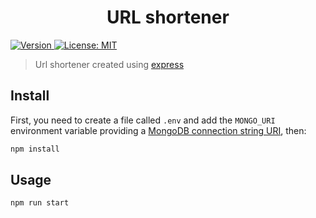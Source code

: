 <h1 align="center">URL shortener</h1>
<p>
  <a href="#" target="_blank">
    <img alt="Version" src="https://img.shields.io/npm/v/shortener.svg">
  </a>
  <a href="#" target="_blank">
    <img alt="License: MIT" src="https://img.shields.io/badge/License-MIT-yellow.svg" />
  </a>
</p>

> Url shortener created using [express](https://expressjs.com/)

## Install
First, you need to create a file called `.env` and add the `MONGO_URI` environment variable
providing a [MongoDB connection string URI](https://www.mongodb.com/docs/manual/reference/connection-string/), then: 

```sh
npm install
```

## Usage

```sh
npm run start
```
